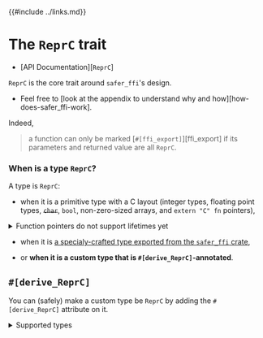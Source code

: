 {{#include ../links.md}}

# The `ReprC` trait

  - [API Documentation][`ReprC`]

`ReprC` is the core trait around `safer_ffi`'s design.

  - Feel free to [look at the appendix to understand why and
    how][how-does-safer_ffi-work].

Indeed,

> a function can only be marked [`#[ffi_export]`][ffi_export] if its parameters
  and returned value are all `ReprC`.

### When is a type `ReprC`?

A type is `ReprC`:

  - when it is a primitive type with a C layout (integer types, floating point
    types, ~~`char`~~, `bool`, non-zero-sized arrays, and `extern "C" fn`
    pointers),

<details><summary>Function pointers do not support lifetimes yet</summary>

<span class="warning">

Due to a type-system limitation, function pointers that use lifetimes
are not `ReprC` yet. Only function pointers with a non-generic
signature can be made `ReprC`, but this requires defining a newtype
wrapper. A convenience macro is planned to be added to automate that step.

</span>

</details>

  - when it is [a specialy-crafted type exported from the `safer_ffi` crate](
    ../motivation/repr-c-forall.md),

  - or **when it is a custom type that is `#[derive_ReprC]`-annotated**.


## `#[derive_ReprC]`

<span id="derive-reprc"></span>

You can (safely) make a custom type be `ReprC` by adding the `#[derive_ReprC]`
attribute on it.

<details><summary>Supported types</summary>

Currently, the supported types for the attribute are:

  - a (non-zero-sized) `#[repr(C)]` struct having only `ReprC` fields.

    - or a `#[repr(transparent)]` tuple struct wrapper around a `ReprC` type.

  - a field-less `#[repr({integer})]` `enum` (A "C-like" `enum`).

  - an arbitrary type that you will only use through (pointer) indirection.

    This leads to the "opaque object" pattern, based on an undefined / forward
    declaration: `typedef struct MyOpaque MyOpaque_t;`

    ```rust,noplaypen
    use ::safer_ffi::prelude::*;

    #[derive_ReprC]
    #[ReprC::opaque]
    struct MyOpaque {
        /* anything goes here */
    }
    ```

<div class="warning">

The following are not yet implemented

</div>

  - a `#[repr(C)]` `union`.

  - Some kind of `#[repr(to_be_determined)]` `enum` which would be allowed to
    have fields (thus leading to `repr_c::Option` and `repr_c::Result` types,
    which ought to get rid of any need to use out-parameters).

</details>
